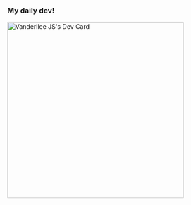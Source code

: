 ### My daily dev!

<a href="https://app.daily.dev/vanderllee"><img src="https://api.daily.dev/devcards/df257ef6e28a4dde80eb2bc7a63d8795.png?r=t9p" width="400" alt="Vanderllee JS's Dev Card"/></a>
